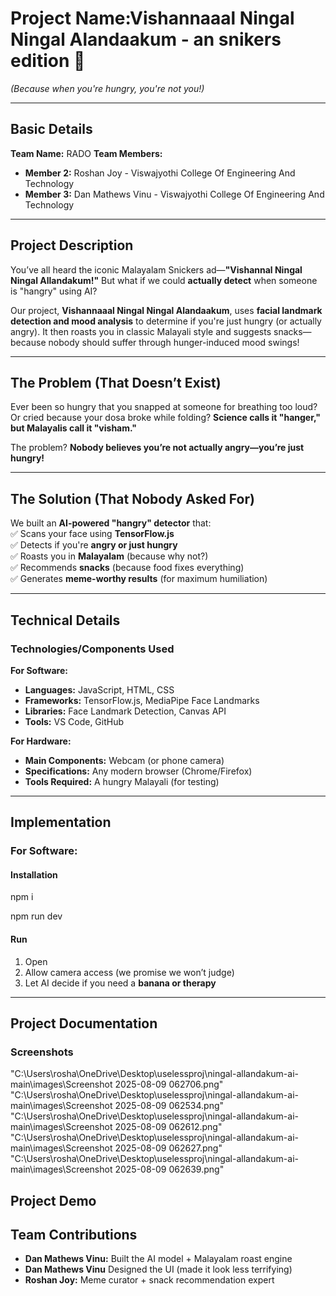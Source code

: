 # **Project Name:Vishannaaal Ningal Ningal Alandaakum - an snikers edition** 🎯  

*(Because when you're hungry, you're not you!)*  

---

## **Basic Details**  
**Team Name:** RADO 
**Team Members:**  
- **Member 2:** Roshan Joy - Viswajyothi College Of Engineering And Technology  
- **Member 3:** Dan Mathews Vinu - Viswajyothi College Of Engineering And Technology 

---

## **Project Description**  
You’ve all heard the iconic Malayalam Snickers ad—**"Vishannal Ningal Ningal Allandakum!"** But what if we could **actually detect** when someone is "hangry" using AI?  

Our project, **Vishannaaal Ningal Ningal Alandaakum**, uses **facial landmark detection and mood analysis** to determine if you're just hungry (or actually angry). It then roasts you in classic Malayali style and suggests snacks—because nobody should suffer through hunger-induced mood swings!  

---

## **The Problem (That Doesn’t Exist)**  
Ever been so hungry that you snapped at someone for breathing too loud? Or cried because your dosa broke while folding? **Science calls it "hanger," but Malayalis call it "visham."**  

The problem? **Nobody believes you’re not actually angry—you’re just hungry!**  

---

## **The Solution (That Nobody Asked For)**  

We built an **AI-powered "hangry" detector** that:  
✅ Scans your face using **TensorFlow.js**  
✅ Detects if you're **angry or just hungry**  
✅ Roasts you in **Malayalam** (because why not?)  
✅ Recommends **snacks** (because food fixes everything)  
✅ Generates **meme-worthy results** (for maximum humiliation)  

---

## **Technical Details**  

### **Technologies/Components Used**  
**For Software:**  
- **Languages:** JavaScript, HTML, CSS  
- **Frameworks:** TensorFlow.js, MediaPipe Face Landmarks  
- **Libraries:** Face Landmark Detection, Canvas API  
- **Tools:** VS Code, GitHub  

**For Hardware:**  
- **Main Components:** Webcam (or phone camera)  
- **Specifications:** Any modern browser (Chrome/Firefox)  
- **Tools Required:** A hungry Malayali (for testing)  

---

## **Implementation**  
### **For Software:**  
#### **Installation**  
npm i

npm run dev

#### **Run**  

1. Open 
2. Allow camera access (we promise we won’t judge)  
3. Let AI decide if you need a **banana or therapy**  

---

## **Project Documentation**  

### **Screenshots**  
"C:\Users\rosha\OneDrive\Desktop\uselessproj\ningal-allandakum-ai-main\images\Screenshot 2025-08-09 062706.png"
"C:\Users\rosha\OneDrive\Desktop\uselessproj\ningal-allandakum-ai-main\images\Screenshot 2025-08-09 062534.png"
"C:\Users\rosha\OneDrive\Desktop\uselessproj\ningal-allandakum-ai-main\images\Screenshot 2025-08-09 062612.png"
"C:\Users\rosha\OneDrive\Desktop\uselessproj\ningal-allandakum-ai-main\images\Screenshot 2025-08-09 062627.png"
"C:\Users\rosha\OneDrive\Desktop\uselessproj\ningal-allandakum-ai-main\images\Screenshot 2025-08-09 062639.png"

## **Project Demo**  


## **Team Contributions**  
- **Dan Mathews Vinu:** Built the AI model + Malayalam roast engine  
- **Dan Mathews Vinu** Designed the UI (made it look less terrifying)  
- **Roshan Joy:** Meme curator + snack recommendation expert  


